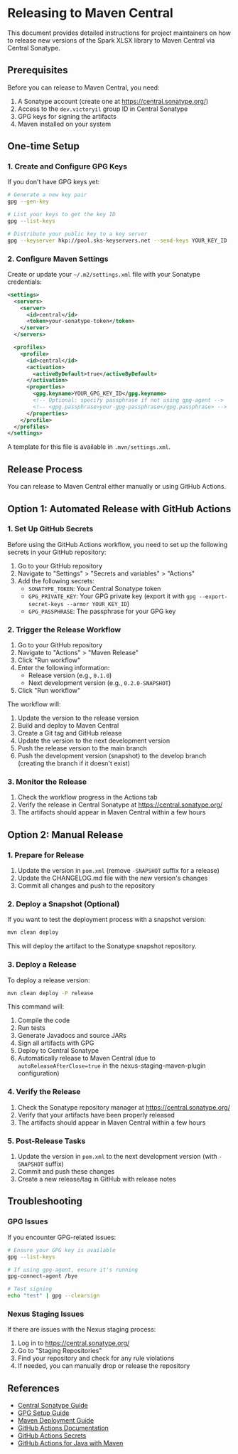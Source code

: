# Releasing to Maven Central

This document provides detailed instructions for project maintainers on how to release new versions of the Spark XLSX library to Maven Central via Central Sonatype.

## Prerequisites

Before you can release to Maven Central, you need:

1. A Sonatype account (create one at https://central.sonatype.org/)
2. Access to the `dev.victoryil` group ID in Central Sonatype
3. GPG keys for signing the artifacts
4. Maven installed on your system

## One-time Setup

### 1. Create and Configure GPG Keys

If you don't have GPG keys yet:

```bash
# Generate a new key pair
gpg --gen-key

# List your keys to get the key ID
gpg --list-keys

# Distribute your public key to a key server
gpg --keyserver hkp://pool.sks-keyservers.net --send-keys YOUR_KEY_ID
```

### 2. Configure Maven Settings

Create or update your `~/.m2/settings.xml` file with your Sonatype credentials:

```xml
<settings>
  <servers>
    <server>
      <id>central</id>
      <token>your-sonatype-token</token>
    </server>
  </servers>

  <profiles>
    <profile>
      <id>central</id>
      <activation>
        <activeByDefault>true</activeByDefault>
      </activation>
      <properties>
        <gpg.keyname>YOUR_GPG_KEY_ID</gpg.keyname>
        <!-- Optional: specify passphrase if not using gpg-agent -->
        <!-- <gpg.passphrase>your-gpg-passphrase</gpg.passphrase> -->
      </properties>
    </profile>
  </profiles>
</settings>
```

A template for this file is available in `.mvn/settings.xml`.

## Release Process

You can release to Maven Central either manually or using GitHub Actions.

## Option 1: Automated Release with GitHub Actions

### 1. Set Up GitHub Secrets

Before using the GitHub Actions workflow, you need to set up the following secrets in your GitHub repository:

1. Go to your GitHub repository
2. Navigate to "Settings" > "Secrets and variables" > "Actions"
3. Add the following secrets:
   - `SONATYPE_TOKEN`: Your Central Sonatype token
   - `GPG_PRIVATE_KEY`: Your GPG private key (export it with `gpg --export-secret-keys --armor YOUR_KEY_ID`)
   - `GPG_PASSPHRASE`: The passphrase for your GPG key

### 2. Trigger the Release Workflow

1. Go to your GitHub repository
2. Navigate to "Actions" > "Maven Release"
3. Click "Run workflow"
4. Enter the following information:
   - Release version (e.g., `0.1.0`)
   - Next development version (e.g., `0.2.0-SNAPSHOT`)
5. Click "Run workflow"

The workflow will:
1. Update the version to the release version
2. Build and deploy to Maven Central
3. Create a Git tag and GitHub release
4. Update the version to the next development version
5. Push the release version to the main branch
6. Push the development version (snapshot) to the develop branch (creating the branch if it doesn't exist)

### 3. Monitor the Release

1. Check the workflow progress in the Actions tab
2. Verify the release in Central Sonatype at https://central.sonatype.org/
3. The artifacts should appear in Maven Central within a few hours

## Option 2: Manual Release

### 1. Prepare for Release

1. Update the version in `pom.xml` (remove `-SNAPSHOT` suffix for a release)
2. Update the CHANGELOG.md file with the new version's changes
3. Commit all changes and push to the repository

### 2. Deploy a Snapshot (Optional)

If you want to test the deployment process with a snapshot version:

```bash
mvn clean deploy
```

This will deploy the artifact to the Sonatype snapshot repository.

### 3. Deploy a Release

To deploy a release version:

```bash
mvn clean deploy -P release
```

This command will:
1. Compile the code
2. Run tests
3. Generate Javadocs and source JARs
4. Sign all artifacts with GPG
5. Deploy to Central Sonatype
6. Automatically release to Maven Central (due to `autoReleaseAfterClose=true` in the nexus-staging-maven-plugin configuration)

### 4. Verify the Release

1. Check the Sonatype repository manager at https://central.sonatype.org/
2. Verify that your artifacts have been properly released
3. The artifacts should appear in Maven Central within a few hours

### 5. Post-Release Tasks

1. Update the version in `pom.xml` to the next development version (with `-SNAPSHOT` suffix)
2. Commit and push these changes
3. Create a new release/tag in GitHub with release notes

## Troubleshooting

### GPG Issues

If you encounter GPG-related issues:

```bash
# Ensure your GPG key is available
gpg --list-keys

# If using gpg-agent, ensure it's running
gpg-connect-agent /bye

# Test signing
echo "test" | gpg --clearsign
```

### Nexus Staging Issues

If there are issues with the Nexus staging process:

1. Log in to https://central.sonatype.org/
2. Go to "Staging Repositories"
3. Find your repository and check for any rule violations
4. If needed, you can manually drop or release the repository

## References

- [Central Sonatype Guide](https://central.sonatype.org/publish/publish-guide/)
- [GPG Setup Guide](https://central.sonatype.org/publish/requirements/gpg/)
- [Maven Deployment Guide](https://maven.apache.org/plugins/maven-deploy-plugin/usage.html)
- [GitHub Actions Documentation](https://docs.github.com/en/actions)
- [GitHub Actions Secrets](https://docs.github.com/en/actions/security-guides/encrypted-secrets)
- [GitHub Actions for Java with Maven](https://docs.github.com/en/actions/automating-builds-and-tests/building-and-testing-java-with-maven)

